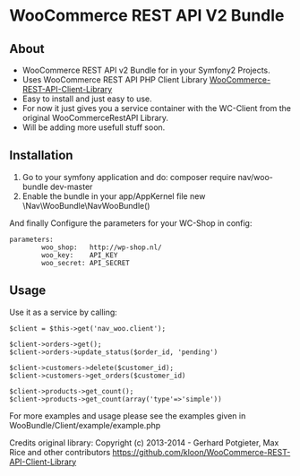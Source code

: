 WooCommerce REST API V2 Bundle
===
About
-------------
- WooCommerce REST API v2 Bundle for in your Symfony2 Projects.
- Uses WooCommerce REST API PHP Client Library [WooCommerce-REST-API-Client-Library](https://github.com/kloon/WooCommerce-REST-API-Client-Library) 
- Easy to install and just easy to use.
- For now it just gives you a service container with the WC-Client from the original WooCommerceRestAPI Library.
- Will be adding more usefull stuff soon. 

Installation
-------------
1. Go to your symfony application and do:
	composer require nav/woo-bundle dev-master
2. Enable the bundle in your app/AppKernel file 
    new \Nav\WooBundle\NavWooBundle()
    
And finally Configure the parameters for your WC-Shop in config:

    parameters:
            woo_shop:   http://wp-shop.nl/
            woo_key:    API_KEY
            woo_secret: API_SECRET

Usage
-------------
Use it as a service by calling:

    $client = $this->get('nav_woo.client');
    
    $client->orders->get();
    $client->orders->update_status($order_id, 'pending')
    
    $client->customers->delete($customer_id);
    $client->customers->get_orders($customer_id)
    
    $client->products->get_count(); 
    $client->products->get_count(array('type'=>'simple'))
    
For more examples and usage please see the examples given in
WooBundle/Client/example/example.php

Credits original library:
Copyright (c) 2013-2014 - Gerhard Potgieter, Max Rice and other contributors
https://github.com/kloon/WooCommerce-REST-API-Client-Library
    
    
    
    
